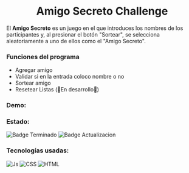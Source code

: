 <h1 align ='center' id ='#Título-e-imagen-de-portada'> Amigo Secreto Challenge</h1>

El **Amigo Secreto** es un juego en el que introduces los nombres de los participantes y, al presionar el botón "Sortear", se selecciona aleatoriamente a uno de ellos como el "Amigo Secreto".


### Funciones del programa 
<ul>
  <li>
    Agregar amigo
  </li>
  <li>
    Validar si en la entrada coloco nombre o no
  </li>
  <li>
    Sortear amigo
  </li>
  <li>Resetear Listas (🔨En desarrollo🔨)</li>
</ul>

### Demo:


### Estado: 
![Badge Terminado](https://img.shields.io/badge/Estado-Terminado-brightgreen)
![Badge Actualizacion](https://img.shields.io/badge/%C3%9Altima-Actializaci%C3%B3n-brightgreen)

### Tecnologías usadas:

![Js](https://img.shields.io/badge/-Javascript-333333?style=flat&logo=javascript)
![CSS](https://img.shields.io/badge/-CSS-333333?style=flat&logo=CSS)
![HTML](https://img.shields.io/badge/-HTML-333333?style=flat&logo=HTML5)

### 
